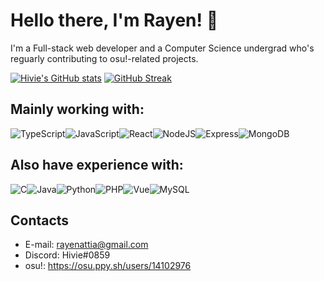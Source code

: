 # Hello there, I'm Rayen! 👋

I'm a Full-stack web developer and a Computer Science undergrad who's reguarly contributing to osu!-related projects.

[![Hivie's GitHub stats](https://github-readme-stats.vercel.app/api?username=Hiviexd&theme=github_dark)](https://github.com/anuraghazra/github-readme-stats)
[![GitHub Streak](https://streak-stats.demolab.com?user=hiviexd&theme=github-dark-blue&mode=weekly)](https://git.io/streak-stats)
<!-- <img width="38%" src="https://github-readme-stats.vercel.app/api/top-langs/?username=anuraghazra&layout=compact" /> -->

## Mainly working with:
![TypeScript](https://img.shields.io/badge/typescript-%23007ACC.svg?style=for-the-badge&logo=typescript&logoColor=white)![JavaScript](https://img.shields.io/badge/javascript-%23323330.svg?style=for-the-badge&logo=javascript&logoColor=%23F7DF1E)![React](https://img.shields.io/badge/react-%2320232a.svg?style=for-the-badge&logo=react&logoColor=%2361DAFB)![NodeJS](https://img.shields.io/badge/node.js-6DA55F?style=for-the-badge&logo=node.js&logoColor=white)![Express](https://img.shields.io/badge/Express.js-000000?style=for-the-badge&logo=express&logoColor=white)![MongoDB](https://img.shields.io/badge/MongoDB-%234ea94b.svg?style=for-the-badge&logo=mongodb&logoColor=white)

## Also have experience with:
![C](https://img.shields.io/badge/c-%2300599C.svg?style=for-the-badge&logo=c&logoColor=white)![Java](https://img.shields.io/badge/java-%23ED8B00.svg?style=for-the-badge&logo=java&logoColor=white)![Python](https://img.shields.io/badge/python-3670A0?style=for-the-badge&logo=python&logoColor=ffdd54)![PHP](https://img.shields.io/badge/php-%23777BB4.svg?style=for-the-badge&logo=php&logoColor=white)![Vue](https://img.shields.io/badge/Vue.js-35495E?style=for-the-badge&logo=vuedotjs&logoColor=4FC08D)![MySQL](https://img.shields.io/badge/mysql-%2300f.svg?style=for-the-badge&logo=mysql&logoColor=white)

<!-- https://github.com/alexandresanlim/Badges4-README.md-Profile -->

## Contacts
- E-mail: rayenattia@gmail.com
- Discord: Hivie#0859
- osu!: https://osu.ppy.sh/users/14102976
